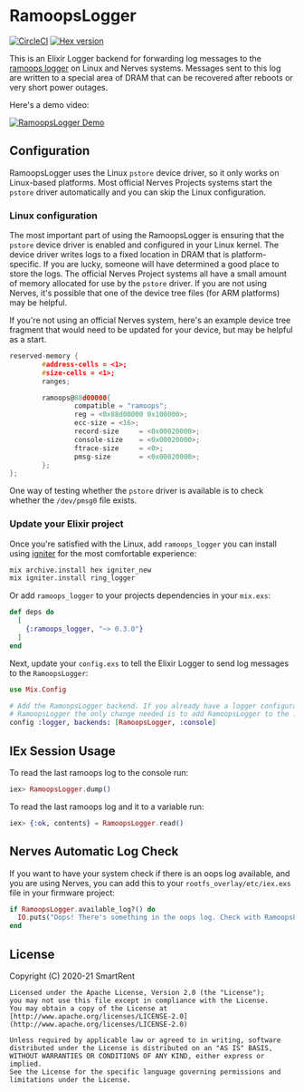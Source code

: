 # RamoopsLogger

[![CircleCI](https://circleci.com/gh/smartrent/ramoops_logger/tree/main.svg?style=svg)](https://circleci.com/gh/smartrent/ramoops_logger/tree/main)
[![Hex version](https://img.shields.io/hexpm/v/ramoops_logger.svg "Hex version")](https://hex.pm/packages/ramoops_logger)

This is an Elixir Logger backend for forwarding log messages to the [ramoops
logger](https://www.kernel.org/doc/html/v4.19/admin-guide/ramoops.html) on Linux
and Nerves systems. Messages sent to this log are written to a special area of
DRAM that can be recovered after reboots or very short power outages.

Here's a demo video:

[![RamoopsLogger Demo](http://img.youtube.com/vi/vpD511Bk5rU/0.jpg)](http://www.youtube.com/watch?v=vpD511Bk5rU)

## Configuration

RamoopsLogger uses the Linux `pstore` device driver, so it only works on
Linux-based platforms. Most official Nerves Projects systems start the `pstore`
driver automatically and you can skip the Linux configuration.

### Linux configuration

The most important part of using the RamoopsLogger is ensuring that the `pstore`
device driver is enabled and configured in your Linux kernel. The device driver
writes logs to a fixed location in DRAM that is platform-specific. If you are
lucky, someone will have determined a good place to store the logs. The official
Nerves Project systems all have a small amount of memory allocated for use by
the `pstore` driver. If you are not using Nerves, it's possible that one of the
device tree files (for ARM platforms) may be helpful.

If you're not using an official Nerves system, here's an example device tree
fragment that would need to be updated for your device, but may be helpful as a
start.

```c
reserved-memory {
        #address-cells = <1>;
        #size-cells = <1>;
        ranges;

        ramoops@88d00000{
                compatible = "ramoops";
                reg = <0x88d00000 0x100000>;
                ecc-size = <16>;
                record-size     = <0x00020000>;
                console-size    = <0x00020000>;
                ftrace-size     = <0>;
                pmsg-size       = <0x00020000>;
        };
};
```

One way of testing whether the `pstore` driver is available is to check whether
the `/dev/pmsg0` file exists.

### Update your Elixir project

Once you're satisfied with the Linux, add `ramoops_logger` you can install using [igniter](https://hexdocs.pm/igniter) for the most comfortable experience:

```sh
mix archive.install hex igniter_new
mix igniter.install ring_logger
```

Or add `ramoops_logger` to your projects dependencies in your `mix.exs`:

```elixir
def deps do
  [
    {:ramoops_logger, "~> 0.3.0"}
  ]
end
```

Next, update your `config.exs` to tell the Elixir Logger to send log messages to
the `RamoopsLogger`:

```elixir
use Mix.Config

# Add the RamoopsLogger backend. If you already have a logger configuration, to add
# RamoopsLogger the only change needed is to add RamoopsLogger to the :backends list.
config :logger, backends: [RamoopsLogger, :console]
```

## IEx Session Usage

To read the last ramoops log to the console run:

```elixir
iex> RamoopsLogger.dump()
```

To read the last ramoops log and it to a variable run:

```elixir
iex> {:ok, contents} = RamoopsLogger.read()
```

## Nerves Automatic Log Check

If you want to have your system check if there is an oops log available, and you
are using Nerves, you can add this to your `rootfs_overlay/etc/iex.exs` file in
your firmware project:

```elixir
if RamoopsLogger.available_log?() do
  IO.puts("Oops! There's something in the oops log. Check with RamoopsLogger.dump()")
end
```

## License

Copyright (C) 2020-21 SmartRent

    Licensed under the Apache License, Version 2.0 (the "License");
    you may not use this file except in compliance with the License.
    You may obtain a copy of the License at [http://www.apache.org/licenses/LICENSE-2.0](http://www.apache.org/licenses/LICENSE-2.0)

    Unless required by applicable law or agreed to in writing, software
    distributed under the License is distributed on an "AS IS" BASIS,
    WITHOUT WARRANTIES OR CONDITIONS OF ANY KIND, either express or implied.
    See the License for the specific language governing permissions and
    limitations under the License.
